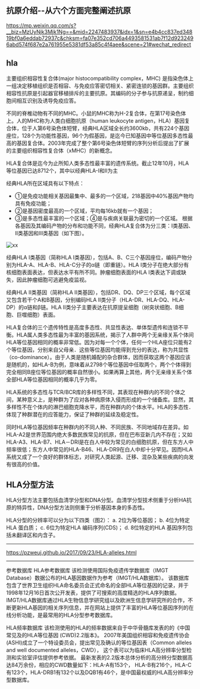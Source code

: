 ## 抗原介绍--从六个方面完整阐述抗原

https://mp.weixin.qq.com/s?__biz=MzUyNjk3Mjk1Ng==&mid=2247483937&idx=1&sn=e4b4cc837ed34819bf0a6eddab72937c&chksm=fa07e352cd706a4493581531ab7f12d9232496abd574f687e2a761955e5381df53a85c4f4aee&scene=21#wechat_redirect

## hla
主要组织相容性复合体(major histocompatibility complex，MHC) 是指染色体上一组决定移植组织是否相容、与免疫应答密切相关、紧密连锁的基因群。主要组织相容性抗原是引起器官移植排斥的主要抗原。其编码的分子参与抗原递呈，制约细胞间相互识别及诱导免疫应答。

不同的脊椎动物有不同的MHC。小鼠的MHC称为H-2复合体，在第17号染色体上。人的MHC称为人类白细胞抗原（human leukocyte antigen，HLA）基因复合体，位于人第6号染色体短臂，经典HLA区域全长约3600kb，共有224个基因座位，128个为功能性基因，96个为假基因，是迄今已知基因中等位基因多态性最高的基因复合体。2003年完成了整个第6号染色体短臂的序列分析后提出了扩展的主要组织相容性复合体（xMHC）的新概念。

HLA复合体是迄今为止所知人类多态性最丰富的遗传系统。截止12年10月，HLA等位基因已达8712个，其中以经典HLA-I和II为主

经典HLA所在区域具有以下特点：
+ ①是免疫功能相关基因最集中、最多的一个区域，218基因中40%基因产物均具有免疫功能；
+ ②是基因密度最高的一个区域，平均每16kb就有一个基因；
+ ③是多态性最丰富的一个区域；④是与疾病关联最为密切的一个区域。
根据各基因及其编码产物的分布和功能不同，经典HLA复合体为分三类：I类基因、II类基因和III类基因（如下图）。

![xx](https://github.com/xiucz/pics/blob/master/20200103.png?raw=true)

经典HLA I类基因（简称HLA I类基因），包括A、B、C三个基因座位，编码产物分别为HLA-A、HLA-B、HLA-C分子的α链（即重链）。HLA I类分子在绝大部分有核细胞表面表达，但表达水平有所不同。肿瘤细胞表面的HLA I类表达下调或缺失，因此肿瘤细胞可逃避免疫监视。

经典HLA II类基因（简称HLA II类基因），包括DR、DQ、DP三个区域，每个区域又包含若干个A和B基因，分别编码HLA II类分子（HLA-DR、HLA-DQ、HLA-DP）的α链和β链。HLA II类分子主要表达在抗原提呈细胞（树突状细胞、B细胞、巨噬细胞）表面。

HLA复合体的三个遗传特性是高度多态性、共显性表达、单体型遗传和连锁不平衡。HLA属人类多态性最为丰富的基因系统，揭示了人群中两个无亲缘关系个体间HLA等位基因相同的概率非常低。因为对每一个个体，任何一个HLA座位只能有2个等位基因，分别来自父母亲．这些等位基因均能得到充分的表达，称为共显性（co-dominance）。由于人类是随机婚配的杂合群体，因而获取这两个基因应该是随机的，如HLA-B为例，意味着从2798个等位基因中任取两个，两个个体得到完全相同B座位等位基因的概率自然很小。如果再算上其他，两个无亲缘关系个体全部HLA等位基因相同的概率几乎为零。

HLA系统的多态性与TCR/BCR库的多样性不同，其表现在种群内的不同个体之间，某种意义上，是种群为了应对各种病原体入侵而形成的一个储备库。显然，其多样性不在个体内的淋巴细胞克降水平，而在种群内的个体水平。HLA的多态性．体现了种群潜在的应答能力，保证了种群的延续及稳定性。

同时HLA等位基因频率在种群内的不同人种、不同民族、不同地域存在差异。如HLA-A2是世界范围内绝大多数民族常见的抗原，但在巴布亚新几内不存在；又如HLA-A3、HLA-B7、HLA－DRl是在白人中较为常见的白细胞抗原，但在东方人中频率很低；东方人中常见的HLA-B46、HLA-DR9在白人中却十分罕见。因而HLA系统又成了一个良好的群体标志，对研究人类起源、迁移、混杂及某些疾病的向发有很高的价值。


## HLA分型方法
HLA分型方法主要包括血清学分型和DNA分型。血清学分型技术侧重于分析HA抗原的特异性，DNA分型方法则侧重于分析基因本身的多态性。

HLA分型的分辨率可以分为以下四类（图2）：
a. 2位为等位基因；
b. 4位为特定HLA 蛋白质；
c. 6位为特定HLA 编码序列(CDS)；
d. 8位特定的HLA 基因序列包括未翻译区和内含子。

----
https://pzweuj.github.io/2017/09/23/HLA-alleles.html

----
参考数据库
HLA参考数据库
该检测使用国际免疫遗传学数据库（IMGT Database）数据公布的HLA基因数据作为参考（IMGT/HLA数据库）。 该数据库包含了世界卫生组织HLA命名委员会正式命名的全部HLA等位基因的记录，并于1998年12月16日首次公开发表，提供了可搜索的高度精选的HLA序列数据。 IMGT/HLA数据库通过HLA生物信息学研究组以及欧洲生信息学研究所的合作，不断更新HLA基因的相关序列信息，并在网站上提供了丰富的HLA等位基因序列的在线分析功能，是最常用的HLA分型参考数据库。

HLA频率数据库
该检测使用的HLA的频率数据来自于中华骨髓库发表的的《中国常见及的HLA等位基因 (CWD)2.2版本》。 2007年美国组织相容和免疫遗传协会(ASHI)成立了一个特设委员会，提出常见及确认的等位基因表（Common alleles and well documented alleles，CWD）， 这个表可以为临床HLA高分辨率分型检测和实验室评估提供参考依据。 最新发表的2.2版本总体分析的高分辨分型数据高达84万余份，相应的CWD数量如下：HLA-A有153个， HLA-B有216个，HLA-C有123个，HLA-DRB1有132个以及DQB1有46个，是中国最权威的HLA高分辨率分型数据库。
